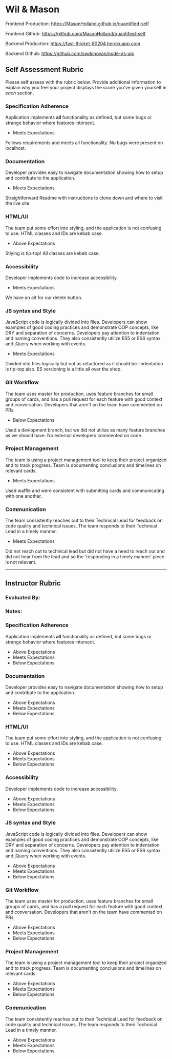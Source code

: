 # Wil & Mason

Frontend Production: 
https://MasonHolland.github.io/quantified-self

Frontend Github: 
https://github.com/MasonHolland/quantified-self

Backend Production:
https://fast-thicket-80204.herokuapp.com

Backend Github: 
https://github.com/swdonovan/node-qs-api

## Self Assessment Rubric

Please self assess with the rubric below. Provide additional information to explain why you feel your project displays the score you've given yourself in _each_ section.

### Specification Adherence

Application implements **all** functionality as defined, but some bugs or strange behavior where features intersect.


- Meets Expectations

Follows requirements and meets all functionality. No bugs were present on localhost.


### Documentation

Developer provides easy to navigate documentation showing how to setup and contribute to the application.


- Meets Expectations

Straightforward Readme with instructions to clone down and where to visit the live site


### HTML/UI

The team put some effort into styling, and the application is not confusing to use. HTML classes and IDs are kebab case.


- Above Expectations

Stlying is tip-top! All classes are kebab case.


### Accessibility

Developer implements code to increase accessibility.


- Meets Expectations

We have an alt for our delete button. 

### JS syntax and Style

JavaScript code is logically divided into files. Developers can show examples of good coding practices and demonstrate OOP concepts, like DRY and separation of concerns. Developers pay attention to indentation and naming conventions. They also consistently utilize ES5 or ES6 syntax and jQuery when working with events.


- Meets Expectations

Divided into files logically but not as refactored as it should be. Indentation is tip-top also. ES versioning is a little all over the shop. 

### Git Workflow

The team uses master for production, uses feature branches for small groups of cards, and has a pull request for each feature with good context and conversation. Developers that aren't on the team have commented on PRs.


- Below Expectations

Used a devlopment branch, but we did not utilize as many feature branches as we should have. No external developers commented on code. 

### Project Management

The team is using a project management tool to keep their project organized and to track progress. Team is documenting conclusions and timelines on relevant cards.


- Meets Expectations

Used waffle and were consistent with submitting cards and communicating with one another. 

### Communication

The team consistently reaches out to their Technical Lead for feedback on code quality and technical issues. The team responds to their Technical Lead in a timely manner.


- Meets Expectations

Did not reach out to technical lead but did not have a need to reach out and did not hear from the lead and so the 'responding in a timely manner' piece is not relevant. 

-----------

## Instructor Rubric

### Evaluated By: 

### Notes: 

### Specification Adherence

Application implements **all** functionality as defined, but some bugs or strange behavior where features intersect.

- Above Expectations
- Meets Expectations
- Below Expectations

### Documentation

Developer provides easy to navigate documentation showing how to setup and contribute to the application.

- Above Expectations
- Meets Expectations
- Below Expectations

### HTML/UI

The team put some effort into styling, and the application is not confusing to use. HTML classes and IDs are kebab case.

- Above Expectations
- Meets Expectations
- Below Expectations

### Accessibility

Developer implements code to increase accessibility.

- Above Expectations
- Meets Expectations
- Below Expectations

### JS syntax and Style

JavaScript code is logically divided into files. Developers can show examples of good coding practices and demonstrate OOP concepts, like DRY and separation of concerns. Developers pay attention to indentation and naming conventions. They also consistently utilize ES5 or ES6 syntax and jQuery when working with events.

- Above Expectations
- Meets Expectations
- Below Expectations

### Git Workflow

The team uses master for production, uses feature branches for small groups of cards, and has a pull request for each feature with good context and conversation. Developers that aren't on the team have commented on PRs.

- Above Expectations
- Meets Expectations
- Below Expectations

### Project Management

The team is using a project management tool to keep their project organized and to track progress. Team is documenting conclusions and timelines on relevant cards.

- Above Expectations
- Meets Expectations
- Below Expectations

### Communication

The team consistently reaches out to their Technical Lead for feedback on code quality and technical issues. The team responds to their Technical Lead in a timely manner.

- Above Expectations
- Meets Expectations
- Below Expectations
